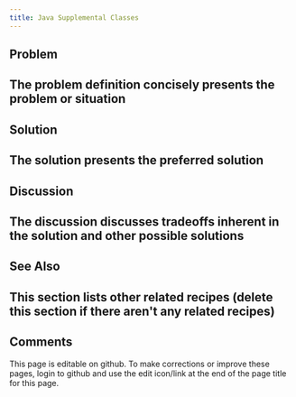 ```yaml
---
title: Java Supplemental Classes
---
```

## Problem 

##  The problem definition concisely presents the problem or situation

## Solution 

## The solution presents the preferred solution

## Discussion 

## The discussion discusses tradeoffs inherent in the solution and other possible solutions

## See Also 

## This section lists other related recipes (delete this section if there aren't any related recipes)

## Comments 

This page is editable on github. To make corrections or improve these
pages, login to github and use the edit icon/link at the end of the
page title for this page.
